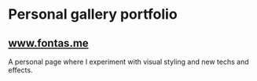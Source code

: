 # Personal gallery portfolio
## www.fontas.me

A personal page where I experiment with visual styling and new techs and effects.
